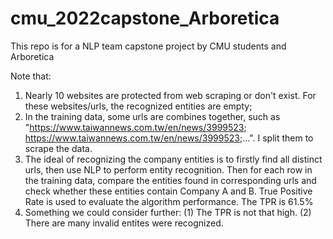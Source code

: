 # cmu_2022capstone_Arboretica
This repo is for a NLP team capstone project by CMU students and Arboretica  

Note that:
1. Nearly 10 websites are protected from web scraping or don't exist. For these websites/urls, the recognized entities are empty;
2. In the training data, some urls are combines together, such as "https://www.taiwannews.com.tw/en/news/3999523; https://www.taiwannews.com.tw/en/news/3999523;...". I split them to scrape the data.
3. The ideal of recognizing the company entities is to firstly find all distinct urls, then use NLP to perform entity recognition. Then for each row in the training data, compare the entities found in corresponding urls and check whether these entities contain Company A and B. True Positive Rate is used to evaluate the algorithm performance. The TPR is 61.5%
4. Something we could consider further: (1) The TPR is not that high. (2) There are many invalid entites were recognized.
